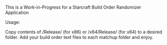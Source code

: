 This is a Work-in-Progress for a Starcraft Build Order Randomizer Application

Usage:

Copy contents of /Release/ (for x86) or /x64/Release/ (for x64) to a desired folder. Add your build order text files to each matchup folder and enjoy.

